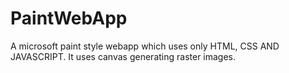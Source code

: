 # PaintWebApp
A microsoft paint style webapp which uses only HTML, CSS AND JAVASCRIPT. It uses canvas generating raster images.
